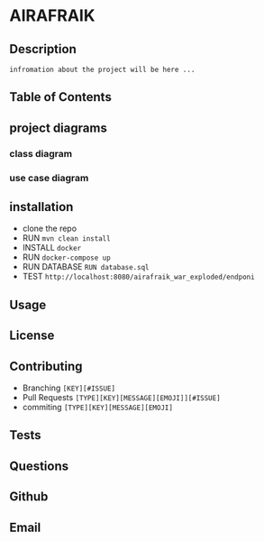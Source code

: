 # AIRAFRAIK

## Description
    infromation about the project will be here ... 
## Table of Contents
## project diagrams 
### class diagram

### use case diagram
## installation

- clone the repo
- RUN `mvn clean install`
- INSTALL `docker`
- RUN `docker-compose up`
- RUN DATABASE `RUN database.sql`
- TEST `http://localhost:8080/airafraik_war_exploded/endponi`

## Usage
## License
## Contributing
- Branching `[KEY][#ISSUE]`
- Pull Requests `[TYPE][KEY][MESSAGE][EMOJI]][#ISSUE]`
- commiting `[TYPE][KEY][MESSAGE][EMOJI]`
## Tests
## Questions
## Github
## Email

